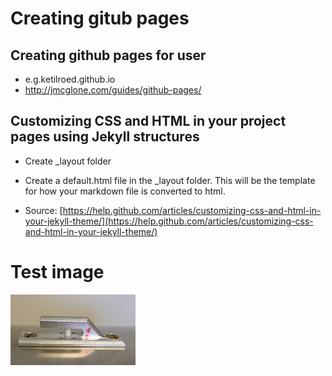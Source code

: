# Creating gitub pages

## Creating github pages for user
- e.g.ketilroed.github.io
- 	<a href="http://jmcglone.com/guides/github-pages/">http://jmcglone.com/guides/github-pages/</a>

## Customizing CSS and HTML in your project pages using Jekyll structures


- Create \_layout folder
- Create a default.html file in the \_layout folder. This will be the template for how your markdown file is converted to html.

- Source: [https://help.github.com/articles/customizing-css-and-html-in-your-jekyll-theme/](https://help.github.com/articles/customizing-css-and-html-in-your-jekyll-theme/)



# Test image
<img src="./img/image.png" width="200"/>
